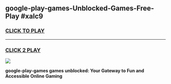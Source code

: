 
## google-play-games-Unblocked-Games-Free-Play #xalc9
<h3>
<a href="https://us.freeplayer.one?title=google-play-games&ref=9M">CLICK TO PLAY</a></h3>
<hr>

<h3>
<a href="https://us.freeplayer.one?title=google-play-games&ref=9M">CLICK 2 PLAY</a>
  
</h3>

<a href="https://us.freeplayer.one?title=google-play-games&ref=9M"><img src="https://clearcache.store/games.png"></a>


**google-play-games games unblocked: Your Gateway to Fun and Accessible Online Gaming**
